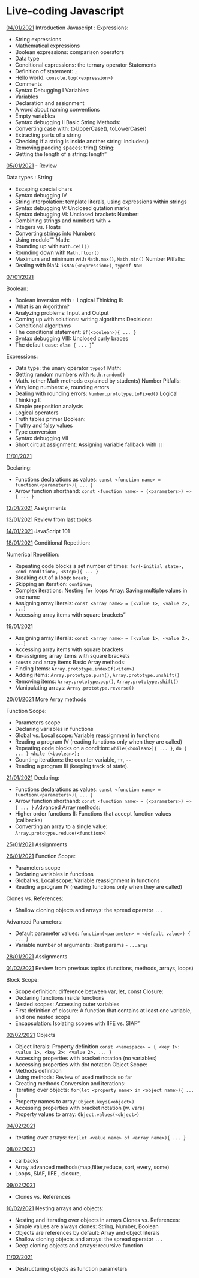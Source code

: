 # Live-coding Javascript

[04/01/2021](jan/04-01/index.js)
Introduction Javascript :
Expressions:

- String expressions
- Mathematical expressions
- Boolean expressions: comparison operators
- Data type
- Conditional expressions: the ternary operator
  Statements
- Definition of statement: `;`
- Hello world: `console.log(<expression>)`
- Comments
- Syntax Debugging I
  Variables:
- Variables
- Declaration and assignment
- A word about naming conventions
- Empty variables
- Syntax debugging II
  Basic String Methods:
- Converting case with:
  toUpperCase(), toLowerCase()
- Extracting parts of a string
- Checking if a string is inside another string: includes()
- Removing padding spaces: trim()
  String:
- Getting the length of a string: length”

[05/01/2021](jan/05-01/index.js) - Review

Data types :
String:

- Escaping special chars
- Syntax debugging IV
- String interpolation: template literals, using expressions within strings
- Syntax debugging V: Unclosed qutation marks
- Syntax debugging VI: Unclosed brackets
  Number:
- Combining strings and numbers with +
- Integers vs. Floats
- Converting strings into Numbers
- Using modulo”"
  Math:
- Rounding up with `Math.ceil()`
- Rounding down with `Math.floor()`
- Maximum and minimum with `Math.max()`, `Math.min()`
  Number Pitfalls:
- Dealing with NaN: `isNaN(<expression>)`, `typeof NaN`

[07/01/2021](jan/07-01/index.js)

Boolean:

- Boolean inversion with `!`
  Logical Thinking II:
- What is an Algorithm?
- Analyzing problems: Input and Output
- Coming up with solutions: writing algorithms
  Decisions:
- Conditional algorithms
- The conditional statement: `if(<boolean>){ ... }`
- Syntax debugging VIII: Unclosed curly braces
- The default case: `else { ... }`”

Expressions:

- Data type: the unary operator `typeof`
  Math:
- Getting random numbers with `Math.random()`
- Math. (other Math methods explained by students)
  Number Pitfalls:
- Very long numbers: `e`, rounding errors
- Dealing with rounding errors: `Number.prototype.toFixed()`
  Logical Thinking I:
- Simple preposition analysis
- Logical operators
- Truth tables primer
  Boolean:
- Truthy and falsy values
- Type conversion
- Syntax debugging VII
- Short circuit assignment: Assigning variable fallback with `||`

[11/01/2021](jan/11-01/index.js)

Declaring:

- Functions declarations as values:
  `const <function name> = function(<parameters>){ ... }`
- Arrow function shorthand:
  `const <function name> = (<parameters>) => { ... }`

[12/01/2021](jan/12-01/assignments.js)
Assignments

[13/01/2021](jan/13-01/index.js)
Review from last topics

[14/01/2021](jan/14-01/index.js)
JavaScript 101

[18/01/2021](jan/18-01/index.js)
Conditional Repetition:

Numerical Repetition:

- Repeating code blocks a set number of times:
  `for(<initial state>, <end condition>, <step>){ ... }`
- Breaking out of a loop: `break;`
- Skipping an iteration: `continue;`
- Complex iterations: Nesting `for` loops
  Array: Saving multiple values in one name
- Assigning array literals:
  `const <array name> = [<value 1>, <value 2>, ...]`
- Accessing array items with square brackets”

[19/01/2021](jan/19-01/index.js)

- Assigning array literals:
  `const <array name> = [<value 1>, <value 2>, ...]`
- Accessing array items with square brackets
- Re-assigning array items with square brackets
- `const`s and array items
  Basic Array methods:
- Finding Items: `Array.prototype.indexOf(<item>)`
- Adding items: `Array.prototype.push()`, `Array.prototype.unshift()`
- Removing items: `Array.prototype.pop()`, `Array.prototype.shift()`
- Manipulating arrays: `Array.prototype.reverse()`

[20/01/2021](jan/20-01/index.js)
More Array methods

Function Scope:

- Parameters scope
- Declaring variables in functions
- Global vs. Local scope: Variable reassignment in functions
- Reading a program IV (reading functions only when they are called)
- Repeating code blocks on a condition:
  `while(<boolean>){ ... }`, `do { ... } while (<boolean>);`
- Counting iterations: the counter variable, `++`, `--`
- Reading a program III (keeping track of state).

[21/01/2021](jan/21-01/index.js)
Declaring:

- Functions declarations as values:
  `const <function name> = function(<parameters>){ ... }`
- Arrow function shorthand:
  `const <function name> = (<parameters>) => { ... }`
  Advanced Array methods:
- Higher order functions II:
  Functions that accept function values (callbacks)
- Converting an array to a single value: `Array.prototype.reduce(<function>)`

[25/01/2021](jan/21-01/index.js)
Assignments

[26/01/2021](jan/26-01/index.js)
Function Scope:

- Parameters scope
- Declaring variables in functions
- Global vs. Local scope: Variable reassignment in functions
- Reading a program IV (reading functions only when they are called)

Clones vs. References:

- Shallow cloning objects and arrays: the spread operator `...`

Advanced Parameters:

- Default parameter values:
  `function(<parameter> = <default value>) { ... }`
- Variable number of arguments: Rest params - `...args`

[28/01/2021](jan/28-01/index.js)
Assignments

[01/02/2021](feb/01-02/index.js)
Review from previous topics (functions, methods, arrays, loops)

Block Scope:

- Scope definition: difference between var, let, const Closure:
- Declaring functions inside functions
- Nested scopes: Accessing outer variables
- First definition of closure: A function that contains at least one variable, and one nested scope
- Encapsulation: Isolating scopes with IIFE vs. SIAF”

[02/02/2021](feb/02-02/index.js)
Objects

- Object literals: Property definition
  `const <namespace> = { <key 1>: <value 1>, <key 2>: <value 2>, ... }`
- Accessing properties with bracket notation (no variables)
- Accessing properties with dot notation
  Object Scope:
- Methods definition
- Using methods: Review of used methods so far
- Creating methods
  Conversion and iterations:
- Iterating over objects: `for(let <property name> in <object name>){ ... }`
- Property names to array: `Object.keys(<object>)`
- Accessing properties with bracket notation (w. vars)
- Property values to array: `Object.values(<object>)`

[04/02/2021](feb/04-02/index.js)

- Iterating over arrays: `for(let <value name> of <array name>){ ... }`

[08/02/2021](feb/08-02/index.js)
- callbacks
- Array advanced methods(map,filter,reduce, sort, every, some)
- Loops, SIAF, IIFE , closure, 



[09/02/2021](feb/09-02/index.js)
- Clones vs. References

[10/02/2021](feb/10-02/index.js)
Nesting arrays and objects:

- Nesting and iterating over objects in arrays
  Clones vs. References:
- Simple values are always clones: String, Number, Boolean
- Objects are references by default: Array and object literals
- Shallow cloning objects and arrays: the spread operator `...`
- Deep cloning objects and arrays: recursive function

[11/02/2021](feb/11-02/index.js)
-  Destructuring objects as function parameters

